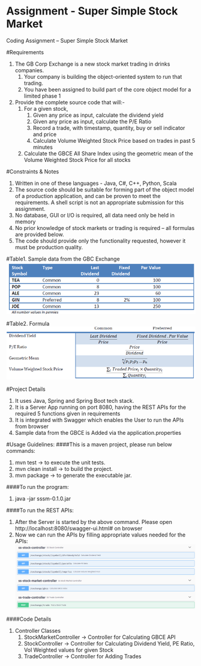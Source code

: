 # Assignment - Super Simple Stock Market
Coding Assignment – Super Simple Stock Market

#Requirements
1. The GB Corp Exchange is a new stock market trading in drinks companies.
   1. Your company is building the object-oriented system to run that trading.
   2. You have been assigned to build part of the core object model for a limited phase 1
2. Provide the complete source code that will:-
   1. For a given stock,
      1. Given any price as input, calculate the dividend yield
      2. Given any price as input, calculate the P/E Ratio
      3. Record a trade, with timestamp, quantity, buy or sell indicator and price
      4. Calculate Volume Weighted Stock Price based on trades in past 5 minutes
   2. Calculate the GBCE All Share Index using the geometric mean of the Volume Weighted Stock Price for all stocks

#Constraints & Notes

1. Written in one of these languages - Java, C#, C++, Python, Scala
2. The source code should be suitable for forming part of the object model of a production application, and can be proven to meet the requirements. A shell script is not an appropriate submission for this assignment.
3. No database, GUI or I/O is required, all data need only be held in memory
4. No prior knowledge of stock markets or trading is required – all formulas are provided below.
5. The code should provide only the functionality requested, however it must be production quality.

#Table1. Sample data from the GBC Exchange
![img.png](img.png)

#Table2. Formula
![img_1.png](img_1.png)

#Project Details
1. It uses Java, Spring and Spring Boot tech stack. 
2. It is a Server App running on port 8080, having the REST APIs for the required 5 functions given in requirements
3. It is integrated with Swagger which enables the User to run the APIs from browser
4. Sample data from the GBCE is Added via the application.properties

#Usage Guidelines:
####This is a maven project, please run below commands:
1. mvn test -> to execute the unit tests.
2. mvn clean install -> to build the project.
3. mvn package -> to generate the executable jar.

####To run the program:
1. java -jar sssm-0.1.0.jar

####To run the REST APIs:
1. After the Server is started by the above command. Please open http://localhost:8080/swagger-ui.html# on browser
2. Now we can run the APIs by filling appropriate values needed for the APIs:
   ![img_2.png](img_2.png)


####Code Details
1. Controller Classes
   1. StockMarketController -> Controller for Calculating GBCE API
   2. StockController -> Controller for Calculating Dividend Yield, PE Ratio, Vol Weighted  values for given Stock
   3. TradeController -> Controller for Adding Trades